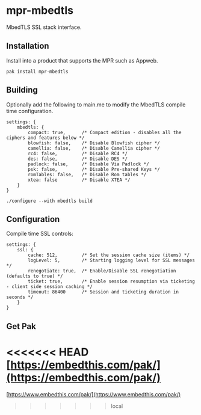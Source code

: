 mpr-mbedtls
===

MbedTLS SSL stack interface. 

## Installation

Install into a product that supports the MPR such as Appweb.

    pak install mpr-mbedtls

## Building

Optionally add the following to main.me to modify the MbedTLS compile time configuration.

    settings: {
        mbedtls: {
            compact: true,      /* Compact edition - disables all the ciphers and features below */
            blowfish: false,    /* Disable Blowfish cipher */
            camellia: false,    /* Disable Camellia cipher */
            rc4: false,         /* Disable RC4 */
            des: false,         /* Disable DES */
            padlock: false,     /* Disable Via Padlock */
            psk: false,         /* Disable Pre-shared Keys */
            romTables: false,   /* Disable Rom tables */
            xtea: false         /* Disable XTEA */
        }
    }

    ./configure --with mbedtls build

## Configuration

Compile time SSL controls:

    settings: {
        ssl: {
            cache: 512,         /* Set the session cache size (items) */
            logLevel: 5,        /* Starting logging level for SSL messages */
            renegotiate: true,  /* Enable/Disable SSL renegotiation (defaults to true) */
            ticket: true,       /* Enable session resumption via ticketing - client side session caching */
            timeout: 86400      /* Session and ticketing duration in seconds */
        }
    }

## Get Pak

<<<<<<< HEAD
[https://embedthis.com/pak/](https://embedthis.com/pak/)
=======
[https://www.embedthis.com/pak/](https://www.embedthis.com/pak/)
>>>>>>> local
